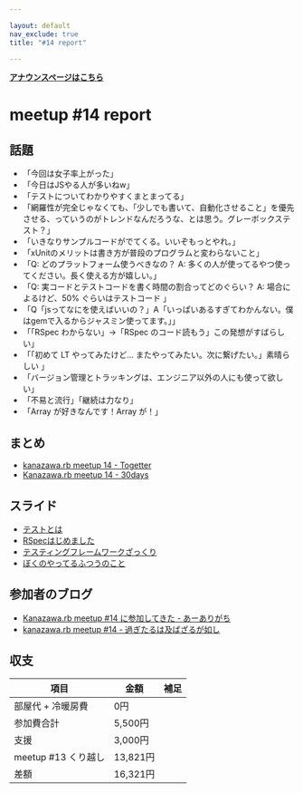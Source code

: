 ```yaml
---

layout: default
nav_exclude: true
title: "#14 report"

---
```


<p> <a href="./"><strong>アナウンスページはこちら</strong></a></p>

meetup #14 report
==================

話題
----

-   「今回は女子率上がった」
-   「今日はJSやる人が多いねw」
-   「テストについてわかりやすくまとまってる」
-   「網羅性が完全じゃなくても、「少しでも書いて、自動化させること」を優先させる、っていうのがトレンドなんだろうな、とは思う。グレーボックステスト？」
-   「いきなりサンプルコードがでてくる。いいぞもっとやれ。」
-   「xUnitのメリットは書き方が普段のプログラムと変わらないこと」
-   「Q: どのプラットフォーム使うべきなの？ A: 多くの人が使ってるやつ使ってください。長く使える方が嬉しい。」
-   「Q: 実コードとテストコードを書く時間の割合ってどのぐらい？ A: 場合によるけど、50% ぐらいはテストコード 」
-   「Q「jsってなにを使えばいいの？」A「いっぱいあるすぎてわかんない。僕はgemで入るからジャスミン使ってます。」」
-   「「RSpec わからない」→「RSpec のコード読もう」この発想がすばらしい」
-   「「初めて LT やってみたけど… またやってみたい。次に繋げたい。」素晴らしい 」
-   「バージョン管理とトラッキングは、エンジニア以外の人にも使って欲しい」
-   「不易と流行」「継続は力なり」
-   「Array が好きなんです！Array が！」

まとめ
------

-   [kanazawa.rb meetup 14 - Togetter](http://togetter.com/li/579488)
-   [Kanazawa.rb meetup 14 - 30days](http://30d.jp/kzrb/4)

スライド
--------

-   [テストとは](http://www.slideshare.net/yizawa/ss-27372185)
-   [RSpecはじめました](https://speakerdeck.com/kkabetani/rspechazimemasita)
-   [テスティングフレームワークざっくり](https://speakerdeck.com/wtnabe/testing-framework-intro)
-   [ぼくのやってるふつうのこと](https://speakerdeck.com/wtnabe/ordinary-practices)

参加者のブログ
--------------

-   [Kanazawa.rb meetup #14 に参加してきた - あーありがち](http://aligach.net/diary/20131019.html#p01)
-   [kanazawa.rb meetup #14 - 過ぎたるは及ばざるが如し](http://cotton-desu.hatenablog.com/entry/2013/10/22/223629)

収支
----

 | 項目                   | 金額       | 補足   |
 | ---------------------- | ---------- | ------ |
 | 部屋代 + 冷暖房費      | 0円        |        |
 | 参加費合計             | 5,500円    |        |
 | 支援                   | 3,000円    |        |
 | meetup #13 くり越し    | 13,821円   |        |
 | 差額                   | 16,321円   |        |



